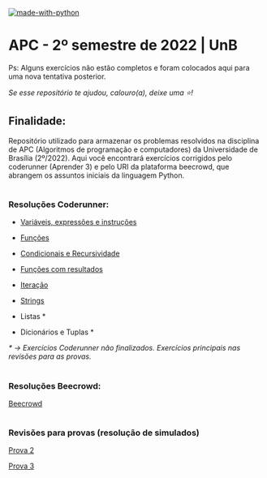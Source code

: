 [![made-with-python](https://img.shields.io/badge/Made%20with-Python-1f425f.svg)](https://www.python.org/) 

 <h1>APC - 2º semestre de 2022 | UnB</h1>
 
 Ps: Alguns exercícios não estão completos e foram colocados aqui para uma nova tentativa posterior.
 
 <em>Se esse repositório te ajudou, calouro(a), deixe uma ⭐!</em>
 
 ## Finalidade:

 Repositório utilizado para armazenar os problemas resolvidos na disciplina de APC (Algoritmos de programação e computadores) da Universidade de Brasília (2º/2022).
  Aqui você encontrará exercícios corrigidos pelo coderunner (Aprender 3) e pelo URI da plataforma beecrowd, que abrangem os assuntos iniciais da linguagem Python.

#

### Resoluções Coderunner:

- [Variáveis, expressões e instruções](https://github.com/laryferreira/APC-UnB/tree/main/coderunner/variaveis%26expressoes) 

- [Funções](https://github.com/laryferreira/APC-UnB/tree/main/coderunner/funcoes) 

- [Condicionais e Recursividade](https://github.com/laryferreira/APC-UnB/tree/main/coderunner/condicionais%26recursividade) 

- [Funções com resultados](https://github.com/laryferreira/APC-UnB/tree/main/coderunner/funcoesresultados)

- [Iteração](https://github.com/laryferreira/APC-UnB/tree/main/coderunner/iteracao)

- [Strings](https://github.com/laryferreira/APC-UnB/tree/main/coderunner/string)

- Listas *

- Dicionários e Tuplas *

<i> * -> Exercícios Coderunner não finalizados. Exercícios principais nas revisões para as provas. </i>

#

### Resoluções Beecrowd:
[Beecrowd](https://github.com/laryferreira/APC-UnB/tree/main/beecrowd)

#

### Revisões para provas (resolução de simulados)

[Prova 2](https://github.com/laryferreira/APC-UnB/tree/main/revis%C3%A3oprova2)

[Prova 3](https://github.com/laryferreira/APC-UnB/tree/main/revis%C3%A3o-prova3)
